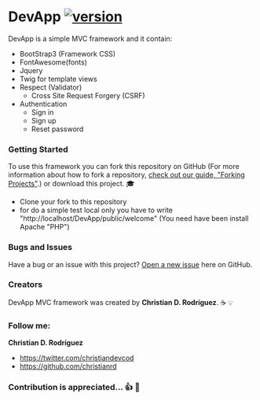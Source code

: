 DevApp [![version](https://img.shields.io/badge/version-v1.0.0-yellowgreen.svg)](https://github.com/christianrd/DevApp/releases/tag/v1.0.0)
========

DevApp is a simple MVC framework and it contain:
 - BootStrap3 (Framework CSS)
 - FontAwesome(fonts)
 - Jquery
 - Twig for template views
 - Respect (Validator)
    - Cross Site Request Forgery (CSRF)
 - Authentication
    - Sign in
    - Sign up
    - Reset password

### Getting Started 

To use this framework you can fork this repository on GitHub (For more information about how to fork a repository, [ check out our guide, "Forking Projects"](https://help.github.com/articles/fork-a-repo/).) or download this project. :mortar_board:

- Clone your fork to this repository
- for do a simple test local only you have to write "http://localhost/DevApp/public/welcome" (You need have been install Apache "PHP")

### Bugs and Issues

Have a bug or an issue with this project? [Open a new issue](https://github.com/christianrd/DevApp/issues) here on GitHub. 

### Creators

DevApp MVC framework was created by **Christian D. Rodríguez**. :coffee: :bulb:

### Follow me:

**Christian D. Rodríguez**
* https://twitter.com/christiandevcod
* https://github.com/christianrd


### Contribution is appreciated... :+1: :sparkling_heart:
